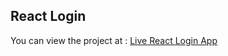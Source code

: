 
## React Login

You can view the project at : [Live React Login App](http://anuradhasanjeewa.github.io/reactlogin)
 
